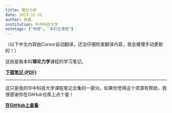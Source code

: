 ```yaml
---
title: 理论力学
date: 2019-12-31
author: 黄晨
institution: 华中科技大学
notetags: ["物理", "本科生课程"]
---
```


（以下中文内容由Cursor自动翻译，还没仔细检查翻译内容，我会缓慢手动更新的！）

这些是我本科**理论力学**课程的学习笔记。

[**下载笔记 (PDF)**](/notes/theoretical-mechanics/pdf/classical-mechanics.pdf)

---

这只是我的华中科技大学课程笔记合集的一部分。如果你觉得这个资源有帮助，我很感谢你在GitHub仓库上点个星！

[**在GitHub上查看**](https://github.com/chenx820/HUST-course-notes)
